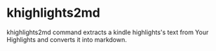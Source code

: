 khighlights2md
==================
khighlights2md command extracts a kindle highlights's text from Your Highlights and converts it into markdown. 
